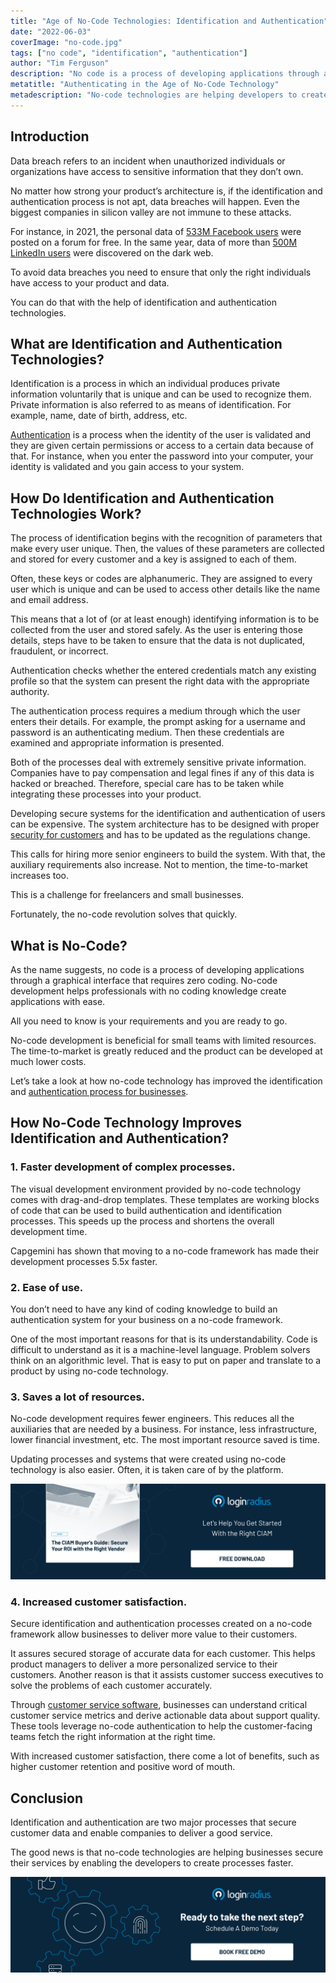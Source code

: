 ```yaml
---
title: "Age of No-Code Technologies: Identification and Authentication"
date: "2022-06-03"
coverImage: "no-code.jpg"
tags: ["no code", "identification", "authentication"]
author: "Tim Ferguson"
description: "No code is a process of developing applications through a graphical interface that requires zero coding. All you need to know is your requirements and you are ready to go. Let’s take a look at how it has improved the identification and authentication process for businesses."
metatitle: "Authenticating in the Age of No-Code Technology"
metadescription: "No-code technologies are helping developers to create services faster. This blog explains the advantages of implementing no-code technology."
---
```


## Introduction

Data breach refers to an incident when unauthorized individuals or organizations have access to sensitive information that they don’t own.

No matter how strong your product’s architecture is, if the identification and authentication process is not apt, data breaches will happen. Even the biggest companies in silicon valley are not immune to these attacks.

For instance, in 2021, the personal data of [533M Facebook users](https://www.washingtonpost.com/business/2021/04/03/facebook-data-leak-insider/) were posted on a forum for free. In the same year, data of more than [500M LinkedIn users](https://cybernews.com/news/stolen-data-of-500-million-linkedin-users-being-sold-online-2-million-leaked-as-proof-2/) were discovered on the dark web.

To avoid data breaches you need to ensure that only the right individuals have access to your product and data.

You can do that with the help of identification and authentication technologies.


## What are Identification and Authentication Technologies?

Identification is a process in which an individual produces private information voluntarily that is unique and can be used to recognize them. Private information is also referred to as means of identification. For example, name, date of birth, address, etc.

[Authentication](https://www.loginradius.com/blog/identity/what-is-login-authentication/) is a process when the identity of the user is validated and they are given certain permissions or access to a certain data because of that. For instance, when you enter the password into your computer, your identity is validated and you gain access to your system.


## How Do Identification and Authentication Technologies Work?

The process of identification begins with the recognition of parameters that make every user unique. Then, the values of these parameters are collected and stored for every customer and a key is assigned to each of them.

Often, these keys or codes are alphanumeric. They are assigned to every user which is unique and can be used to access other details like the name and email address.

This means that a lot of (or at least enough) identifying information is to be collected from the user and stored safely. As the user is entering those details, steps have to be taken to ensure that the data is not duplicated, fraudulent, or incorrect.

Authentication checks whether the entered credentials match any existing profile so that the system can present the right data with the appropriate authority.

The authentication process requires a medium through which the user enters their details. For example, the prompt asking for a username and password is an authenticating medium. Then these credentials are examined and appropriate information is presented.

Both of the processes deal with extremely sensitive private information. Companies have to pay compensation and legal fines if any of this data is hacked or breached. Therefore, special care has to be taken while integrating these processes into your product.

Developing secure systems for the identification and authentication of users can be expensive. The system architecture has to be designed with proper [security for customers](https://www.loginradius.com/blog/growth/how-businesses-approach-customer-security/) and has to be updated as the regulations change.

This calls for hiring more senior engineers to build the system. With that, the auxiliary requirements also increase. Not to mention, the time-to-market increases too.

This is a challenge for freelancers and small businesses.

Fortunately, the no-code revolution solves that quickly.


## What is No-Code?

As the name suggests, no code is a process of developing applications through a graphical interface that requires zero coding. No-code development helps professionals with no coding knowledge create applications with ease.

All you need to know is your requirements and you are ready to go.

No-code development is beneficial for small teams with limited resources. The time-to-market is greatly reduced and the product can be developed at much lower costs.

Let’s take a look at how no-code technology has improved the identification and [authentication process for businesses](https://www.loginradius.com/blog/identity/why-business-needs-robust-identity-authentication/).


## How No-Code Technology Improves Identification and Authentication?


### 1. Faster development of complex processes.

The visual development environment provided by no-code technology comes with drag-and-drop templates. These templates are working blocks of code that can be used to build authentication and identification processes. This speeds up the process and shortens the overall development time.

Capgemini has shown that moving to a no-code framework has made their development processes 5.5x faster.


### 2. Ease of use.

You don’t need to have any kind of coding knowledge to build an authentication system for your business on a no-code framework.

One of the most important reasons for that is its understandability. Code is difficult to understand as it is a machine-level language. Problem solvers think on an algorithmic level. That is easy to put on paper and translate to a product by using no-code technology.


### 3. Saves a lot of resources.

No-code development requires fewer engineers. This reduces all the auxiliaries that are needed by a business. For instance, less infrastructure, lower financial investment, etc. The most important resource saved is time.

Updating processes and systems that were created using no-code technology is also easier. Often, it is taken care of by the platform.

[![ciam-roi-gd](ciam-roi-gd.png)](https://www.loginradius.com/resource/ciam-buyers-guide-to-secure-your-roi)


### 4. Increased customer satisfaction.

Secure identification and authentication processes created on a no-code framework allow businesses to deliver more value to their customers.

It assures secured storage of accurate data for each customer. This helps product managers to deliver a more personalized service to their customers. Another reason is that it assists customer success executives to solve the problems of each customer accurately.

Through [customer service software](https://hiverhq.com/customer-service-software), businesses can understand critical customer service metrics and derive actionable data about support quality. These tools leverage no-code authentication to help the customer-facing teams fetch the right information at the right time.

With increased customer satisfaction, there come a lot of benefits, such as higher customer retention and positive word of mouth.


## Conclusion

Identification and authentication are two major processes that secure customer data and enable companies to deliver a good service. 

The good news is that no-code technologies are helping businesses secure their services by enabling the developers to create processes faster.


[![book-a-demo-loginradius](../../assets/book-a-demo-loginradius.png)](https://www.loginradius.com/book-a-demo/)
